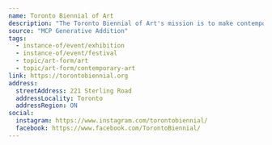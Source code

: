 ```yaml
---
name: Toronto Biennial of Art
description: "The Toronto Biennial of Art's mission is to make contemporary art accessible to everyone. A ten-week event every two years, the Biennial commissions artists to create new works for a city-wide exhibition in dialogue with Toronto's diverse local contexts."
source: "MCP Generative Addition"
tags:
  - instance-of/event/exhibition
  - instance-of/event/festival
  - topic/art-form/art
  - topic/art-form/contemporary-art
link: https://torontobiennial.org
address:
  streetAddress: 221 Sterling Road
  addressLocality: Toronto
  addressRegion: ON
social:
  instagram: https://www.instagram.com/torontobiennial/
  facebook: https://www.facebook.com/TorontoBiennial/
---
```


